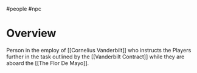 #people #npc 

# Overview
Person in the employ of [[Cornelius Vanderbilt]] who instructs the Players further in the task outlined by the [[Vanderbilt Contract]] while they are aboard the [[The Flor De Mayo]].